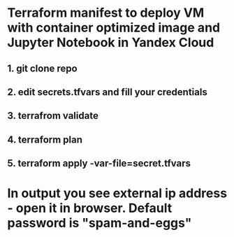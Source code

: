 # Terraform manifest to deploy VM with container optimized image and Jupyter Notebook in Yandex Cloud

## 1. git clone repo
## 2. edit secrets.tfvars and fill your credentials
## 3. terrafrom validate
## 4. terraform plan 
## 5. terraform apply -var-file=secret.tfvars

# In output you see external ip address - open it in browser. Default password is "spam-and-eggs"

